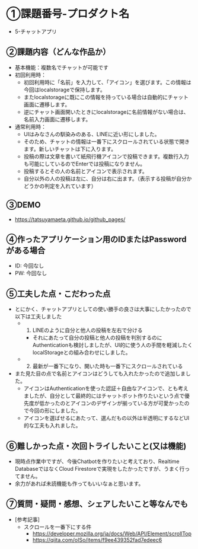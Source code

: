 # ①課題番号-プロダクト名
- 5-チャットアプリ

## ②課題内容（どんな作品か）

- 基本機能：複数名でチャットが可能です
- 初回利用時：
    - 初回利用時に「名前」を入力して、「アイコン」を選びます。この情報は今回はlocalstorageで保持します。
    - またlocalstorageに既にこの情報を持っている場合は自動的にチャット画面に遷移します。
    - 逆にチャット画面開いたときにlocalstorageに名前情報がない場合は、名前入力画面に遷移します。
- 通常利用時：
    - UIはみなさんの馴染みのある、LINEに近い形にしました。
    - そのため、チャットの情報は一番下にスクロールされている状態で開きます。新しいチャットは下に入ります。
    - 投稿の際は文章を書いて紙飛行機アイコンで投稿できます。複数行入力も可能にしているのでEnterでは投稿になりません。
    - 投稿するとその人の名前とアイコンで表示されます。
    - 自分以外の人の投稿は左に、自分は右に出ます。（表示する投稿が自分かどうかの判定を入れています）

## ③DEMO
- https://tatsuyamaeta.github.io/github_pages/

## ④作ったアプリケーション用のIDまたはPasswordがある場合

- ID: 今回なし
- PW: 今回なし

## ⑤工夫した点・こだわった点

- とにかく、チャットアプリとしての使い勝手の良さは大事にしたかったので以下は工夫しました
    - 1. LINEのように自分と他人の投稿を左右で分ける
        - それにあたって自分の投稿と他人の投稿を判別するのにAuthenticationも検討しましたが、UI的に使う人の手間を軽減したくlocalStorageとの組み合わせにしました。
    - 2. 最新が一番下になり、開いた時も一番下にスクロールされている
- また見た目の点で名前とアイコンはどうしても入れたかったので追加しました。
    - アイコンはAuthenticationを使った認証＋自由なアイコンで、とも考えましたが、自分として最終的にはチャットボット作りたいという点で優先度が低かったのとアイコンのデザインが揃っている方が可愛かったので今回の形にしました。
    - アイコンを選ばせるにあたって、選んだもの以外は半透明にするなどUI的な工夫も入れました。

## ⑥難しかった点・次回トライしたいこと(又は機能)

- 現時点作業中ですが、今後Chatbotを作りたいと考えており、Realtime DatabaseではなくCloud Firestoreで実現をしたかったですが、うまく行ってません。
- 余力があれば未読機能も作ってもいいなぁと思います。

## ⑦質問・疑問・感想、シェアしたいこと等なんでも

- [参考記事]
  - スクロールを一番下にする件
    - https://developer.mozilla.org/ja/docs/Web/API/Element/scrollTop
    - https://qiita.com/oISo/items/f9ee439352fad7edeec6